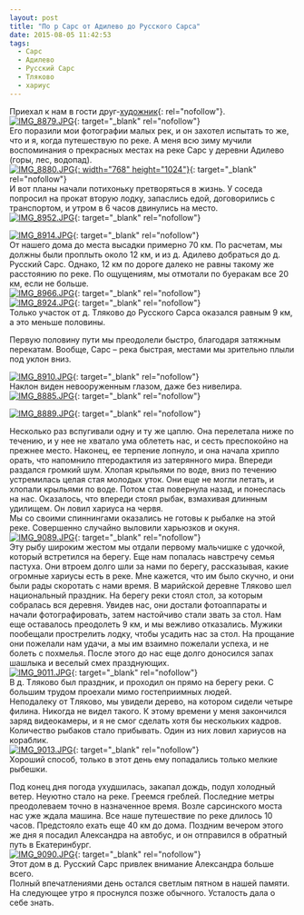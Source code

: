 ```yaml
---
layout: post
title: "По р Сарс от Адилево до Русского Сарса"
date: 2015-08-05 11:42:53
tags:
  - Сарс
  - Адилево
  - Русский Сарс
  - Тляково
  - хариус
---
```

Приехал к нам в гости друг-[художник][1]{: rel="nofollow"}.   
[![IMG\_8879.JPG](https://img-fotki.yandex.ru/get/3504/13906080.54/0_a2351_41041f06_XXL.jpg
"IMG_8879.JPG")][2]{: target="_blank"
rel="nofollow"}  
Его поразили мои фотографии малых рек, и он захотел испытать то же, что
и я, когда путешествую по реке. А меня всю зиму мучили воспоминания о
прекрасных местах на реке Сарс у деревни Адилево (горы, лес, водопад).  
[![IMG\_8880.JPG](https://img-fotki.yandex.ru/get/4710/13906080.54/0_a2352_f46f14cf_XXL.jpg
"IMG_8880.JPG"){: width="768" height="1024"}][3]{: target="_blank"
rel="nofollow"}  
И вот планы начали потихоньку претворяться в жизнь. У соседа попросил на
прокат вторую лодку, запаслись едой, договорились с транспортом, и утром
в 6 часов двинулись на место.   
[![IMG\_8952.JPG](https://img-fotki.yandex.ru/get/15509/13906080.54/0_a235b_22fff3b9_XXL.jpg
"IMG_8952.JPG")][4]{: target="_blank"
rel="nofollow"}  
  
[![IMG\_8914.JPG](https://img-fotki.yandex.ru/get/5200/13906080.54/0_a2358_57282935_XXL.jpg
"IMG_8914.JPG")][5]{: target="_blank"
rel="nofollow"}  
От нашего дома до места высадки примерно 70 км. По расчетам, мы должны
были проплыть около 12 км, и из д. Адилево добраться до д. Русский Сарс.
Однако, 12 км по дороге далеко не равны такому же расстоянию по реке. По
ощущениям, мы отмотали по буеракам все 20 км, если не больше.   
[![IMG\_8966.JPG](https://img-fotki.yandex.ru/get/4809/13906080.55/0_a235e_ac2c7c1c_XXL.jpg
"IMG_8966.JPG")][6]{: target="_blank"
rel="nofollow"}  
[![IMG\_8924.JPG](https://img-fotki.yandex.ru/get/3704/13906080.54/0_a2359_7a2ad0be_XXL.jpg
"IMG_8924.JPG")][7]{: target="_blank"
rel="nofollow"}  
Только участок от д. Тляково до Русского Сарса оказался равным 9 км, а
это меньше половины.   
  
Первую половину пути мы преодолели быстро, благодаря затяжным перекатам.
Вообще, Сарс – река быстрая, местами мы зрительно плыли под уклон вниз. 

[![IMG\_8910.JPG](https://img-fotki.yandex.ru/get/15487/13906080.54/0_a2357_43abc36f_XXL.jpg
"IMG_8910.JPG")][8]{: target="_blank"
rel="nofollow"}  
Наклон виден невооруженным глазом, даже без нивелира.  
[![IMG\_8885.JPG](https://img-fotki.yandex.ru/get/9105/13906080.54/0_a2353_9a470165_XXL.jpg
"IMG_8885.JPG")][9]{: target="_blank"
rel="nofollow"}  
  
[![IMG\_8889.JPG](https://img-fotki.yandex.ru/get/4416/13906080.54/0_a2355_50a6ee1a_XXL.jpg
"IMG_8889.JPG")][10]{: target="_blank"
rel="nofollow"}  
  
Несколько раз вспугивали одну и ту же цаплю. Она перелетала ниже по
течению, и у нее не хватало ума облететь нас, и сесть преспокойно на
прежнее место. Наконец, ее терпение лопнуло, и она начала хрипло орать,
что напомнило птеродактиля из затерянного мира. Впереди раздался громкий
шум. Хлопая крыльями по воде, вниз по течению устремилась целая стая
молодых уток. Они еще не могли летать, и хлопали крыльями по воде. Потом
стая повернула назад, и понеслась на нас. Оказалось, что впереди стоял
рыбак, взмахивая длинным удилищем. Он ловил хариуса на червя.  
Мы со своими спиннингами оказались не готовы к рыбалке на этой реке.
Совершенно случайно выловили харьюзков и окуня.   
[![IMG\_9089.JPG](https://img-fotki.yandex.ru/get/15570/13906080.55/0_a2367_2f53c5b1_XXL.jpg
"IMG_9089.JPG")][11]{: target="_blank"
rel="nofollow"}  
Эту рыбу широким жестом мы отдали первому мальчишке с удочкой, который
встретился на берегу. Еще нам попалась навстречу семья пастуха. Они
втроем долго шли за нами по берегу, рассказывая, какие огромные хариусы
есть в реке. Мне кажется, что им было скучно, и они были рады скоротать
с нами время. В марийской деревне Тляково шел национальный праздник. На
берегу реки стоял стол, за которым собралась вся деревня. Увидев нас,
они достали фотоаппараты и начали фотографировать, затем настойчиво
стали звать за стол. Нам еще оставалось преодолеть 9 км, и мы вежливо
отказались. Мужики пообещали прострелить лодку, чтобы усадить нас за
стол. На прощание они пожелали нам удачи, а мы им взаимно пожелали
успеха, и не болеть с похмелья. После этого до нас еще долго доносился
запах шашлыка и веселый смех празднующих.  
[![IMG\_9011.JPG](https://img-fotki.yandex.ru/get/15585/13906080.55/0_a2362_e3a0cbc8_XXL.jpg
"IMG_9011.JPG")][12]{: target="_blank"
rel="nofollow"}  
В д. Тляково был праздник, и проходил он прямо на берегу реки. С большим
трудом проехали мимо гостеприимных людей.  
Неподалеку от Тляково, мы увидели дерево, на котором сидели четыре
филина. Никогда не видел такого. К этому времени у меня закончился заряд
видеокамеры, и я не смог сделать хотя бы нескольких кадров.  
Количество рыбаков стало прибывать. Один из них ловил хариусов на
кораблик.   
[![IMG\_9013.JPG](https://img-fotki.yandex.ru/get/6421/13906080.55/0_a2363_67c92202_XXL.jpg
"IMG_9013.JPG")][13]{: target="_blank"
rel="nofollow"}  
Хороший способ, только в этот день ему попадались только мелкие рыбешки.

Под конец дня погода ухудшилась, закапал дождь, подул холодный ветер.
Неуютно стало на реке. Греемся греблей. Последние метры преодолеваем
точно в назначенное время. Возле сарсинского моста нас уже ждала машина.
Все наше путешествие по реке длилось 10 часов. Предстояло ехать еще 40
км до дома. Поздним вечером этого же дня я посадил Александра на
автобус, и он отправился в обратный путь в Екатеринбург.  
[![IMG\_9090.JPG](https://img-fotki.yandex.ru/get/4111/13906080.55/0_a2368_3da51fea_XXL.jpg
"IMG_9090.JPG")][14]{: target="_blank"
rel="nofollow"}  
Этот дом в д. Русский Сарс привлек внимание Александра больше всего.  
Полный впечатлениями день остался светлым пятном в нашей памяти. На
следующее утро я проснулся позже обычного. Усталость дала о себе знать.



[1]: http://sazhin64.livejournal.com/142430.html
[2]: https://fotki.yandex.ru/next/users/russian-field2005/album/159581/view/664401?page=0
[3]: https://fotki.yandex.ru/next/users/russian-field2005/album/159581/view/664402?page=0
[4]: https://fotki.yandex.ru/next/users/russian-field2005/album/159581/view/664411?page=0
[5]: https://fotki.yandex.ru/next/users/russian-field2005/album/159581/view/664408?page=0
[6]: https://fotki.yandex.ru/next/users/russian-field2005/album/159581/view/664414?page=0
[7]: https://fotki.yandex.ru/next/users/russian-field2005/album/159581/view/664409?page=0
[8]: https://fotki.yandex.ru/next/users/russian-field2005/album/159581/view/664407?page=0
[9]: https://fotki.yandex.ru/next/users/russian-field2005/album/159581/view/664403?page=0
[10]: https://fotki.yandex.ru/next/users/russian-field2005/album/159581/view/664405?page=0
[11]: https://fotki.yandex.ru/next/users/russian-field2005/album/159581/view/664423?page=0
[12]: https://fotki.yandex.ru/next/users/russian-field2005/album/159581/view/664418?page=0
[13]: https://fotki.yandex.ru/next/users/russian-field2005/album/159581/view/664419?page=0
[14]: https://fotki.yandex.ru/next/users/russian-field2005/album/159581/view/664424?page=0
